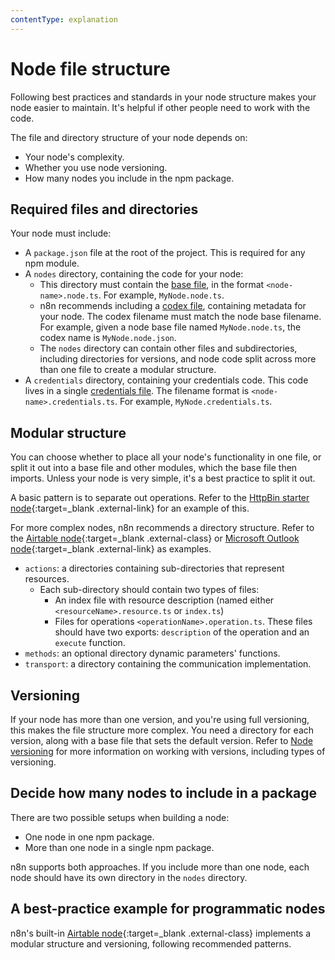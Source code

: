 ```yaml
---
contentType: explanation
---
```


# Node file structure

Following best practices and standards in your node structure makes your node easier to maintain. It's helpful if other people need to work with the code.

The file and directory structure of your node depends on:

* Your node's complexity.
* Whether you use node versioning.
* How many nodes you include in the npm package.

## Required files and directories

Your node must include:

* A `package.json` file at the root of the project. This is required for any npm module.
* A `nodes` directory, containing the code for your node:
    * This directory must contain the [base file](/integrations/creating-nodes/build/reference/node-base-files/), in the format `<node-name>.node.ts`. For example, `MyNode.node.ts`.
    * n8n recommends including a [codex file](/integrations/creating-nodes/build/reference/node-codex-files/), containing metadata for your node. The codex filename must match the node base filename. For example, given a node base file named `MyNode.node.ts`, the codex name is `MyNode.node.json`.
    * The `nodes` directory can contain other files and subdirectories, including directories for versions, and node code split across more than one file to create a modular structure.
* A `credentials` directory, containing your credentials code. This code lives in a single [credentials file](/integrations/creating-nodes/build/reference/credentials-files/). The filename format is `<node-name>.credentials.ts`. For example, `MyNode.credentials.ts`.

## Modular structure
<!-- vale off -->
You can choose whether to place all your node's functionality in one file, or split it out into a base file and other modules, which the base file then imports. Unless your node is very simple, it's a best practice to split it out.
<!-- vale on -->

A basic pattern is to separate out operations. Refer to the [HttpBin starter node](https://github.com/n8n-io/n8n-nodes-starter/tree/master/nodes/HttpBin){:target=_blank .external-link} for an example of this.

For more complex nodes, n8n recommends a directory structure. Refer to the [Airtable node](https://github.com/n8n-io/n8n/tree/master/packages/nodes-base/nodes/Airtable){:target=_blank .external-class} or [Microsoft Outlook node](https://github.com/n8n-io/n8n/tree/master/packages/nodes-base/nodes/Microsoft/Outlook){:target=_blank .external-link} as examples. 

  * `actions`: a directories containing sub-directories that represent resources.
    * Each sub-directory should contain two types of files: 
      * An index file with resource description (named either `<resourceName>.resource.ts` or `index.ts`) 
      * Files for operations `<operationName>.operation.ts`. These files should have two exports: `description` of the operation and an `execute` function.
  * `methods`: an optional directory dynamic parameters' functions.  
  * `transport`: a directory containing the communication implementation.


## Versioning

If your node has more than one version, and you're using full versioning, this makes the file structure more complex. You need a directory for each version, along with a base file that sets the default version. Refer to [Node versioning](/integrations/creating-nodes/build/reference/node-versioning/) for more information on working with versions, including types of versioning.

## Decide how many nodes to include in a package

There are two possible setups when building a node:

* One node in one npm package.
* More than one node in a single npm package.

n8n supports both approaches. If you include more than one node, each node should have its own directory in the `nodes` directory.

## A best-practice example for programmatic nodes

n8n's built-in [Airtable node](https://github.com/n8n-io/n8n/tree/master/packages/nodes-base/nodes/Airtable){:target=_blank .external-class} implements a modular structure and versioning, following recommended patterns.


